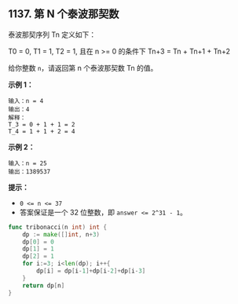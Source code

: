 ## 1137. 第 N 个泰波那契数



泰波那契序列 Tn 定义如下： 

T0 = 0, T1 = 1, T2 = 1, 且在 n >= 0 的条件下 Tn+3 = Tn + Tn+1 + Tn+2

给你整数 `n`，请返回第 n 个泰波那契数 Tn 的值。

**示例 1：**

```
输入：n = 4
输出：4
解释：
T_3 = 0 + 1 + 1 = 2
T_4 = 1 + 1 + 2 = 4
```

**示例 2：**

```
输入：n = 25
输出：1389537
```

 

**提示：**

- `0 <= n <= 37`
- 答案保证是一个 32 位整数，即 `answer <= 2^31 - 1`。





```go
func tribonacci(n int) int {
    dp := make([]int, n+3)
    dp[0] = 0
    dp[1] = 1
    dp[2] = 1
    for i:=3; i<len(dp); i++{
        dp[i] = dp[i-1]+dp[i-2]+dp[i-3]
    }
    return dp[n]
}

```

